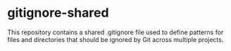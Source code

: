 # gitignore-shared
This repository contains a shared .gitignore file used to define patterns for files and directories that should be ignored by Git across multiple projects.
